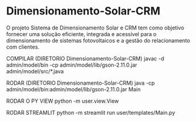 # Dimensionamento-Solar-CRM
O projeto Sistema de Dimensionamento Solar e CRM tem como objetivo fornecer uma solução eficiente, integrada e acessível para o dimensionamento de sistemas fotovoltaicos e a gestão do relacionamento com clientes.



COMPILAR (DIRETORIO Dimensionamento-Solar-CRM)
javac -d admin/model/bin -cp admin/model/lib/gson-2.11.0.jar admin/model/src/*.java

RODAR (DIRETORIO Dimensionamento-Solar-CRM)
java -cp admin/model/bin:admin/model/lib/gson-2.11.0.jar Main

RODAR O PY VIEW
python -m user.view.View

RODAR STREAMLIT
python -m streamlit run user/templates/Main.py
